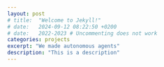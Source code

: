 ```yaml
---
layout: post
# title:  "Welcome to Jekyll!"
# date:   2024-09-12 08:22:50 +0200
# date:   2022-2023 # Uncommenting does not work
categories: projects
excerpt: "We made autonomous agents"
description: "This is a description"
---
```

